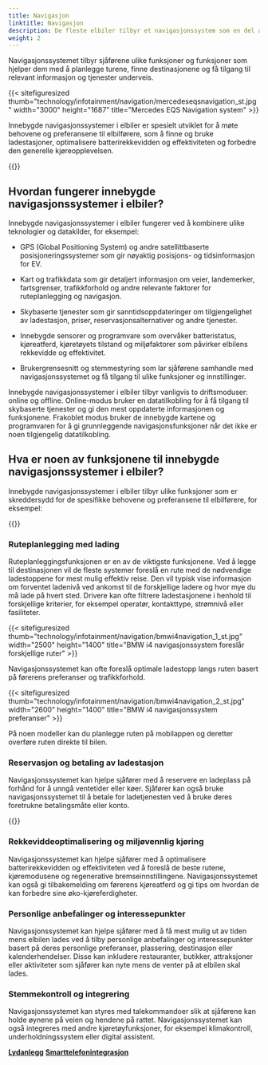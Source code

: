 ```yaml
---
title: Navigasjon
linktitle: Navigasjon
description: De fleste elbiler tilbyr et navigasjonssystem som en del av infotainmentsystemet.
weight: 2
---
```

<!-- markdownlint-disable MD033 -->

Navigasjonssystemet tilbyr sjåførene ulike funksjoner og funksjoner som hjelper dem med å planlegge turene, finne destinasjonene og få tilgang til relevant informasjon og tjenester underveis.

{{< sitefiguresized thumb="technology/infotainment/navigation/mercedeseqsnavigation_st.jpg" width="3000" height="1687" title="Mercedes EQS Navigation system" >}}

Innebygde navigasjonssystemer i elbiler er spesielt utviklet for å møte behovene og preferansene til elbilførere, som å finne og bruke ladestasjoner, optimalisere batterirekkevidden og effektiviteten og forbedre den generelle kjøreopplevelsen.

{{<evkxdisplayaddarticle />}}

## Hvordan fungerer innebygde navigasjonssystemer i elbiler?

Innebygde navigasjonssystemer i elbiler fungerer ved å kombinere ulike teknologier og datakilder, for eksempel:

- GPS (Global Positioning System) og andre satellittbaserte posisjoneringssystemer som gir nøyaktig posisjons- og tidsinformasjon for EV.

- Kart og trafikkdata som gir detaljert informasjon om veier, landemerker, fartsgrenser, trafikkforhold og andre relevante faktorer for ruteplanlegging og navigasjon.

- Skybaserte tjenester som gir sanntidsoppdateringer om tilgjengelighet av ladestasjon, priser, reservasjonsalternativer og andre tjenester.

- Innebygde sensorer og programvare som overvåker batteristatus, kjøreatferd, kjøretøyets tilstand og miljøfaktorer som påvirker elbilens rekkevidde og effektivitet.

- Brukergrensesnitt og stemmestyring som lar sjåførene samhandle med navigasjonssystemet og få tilgang til ulike funksjoner og innstillinger.

Innebygde navigasjonssystemer i elbiler tilbyr vanligvis to driftsmoduser: online og offline. Online-modus bruker en datatilkobling for å få tilgang til skybaserte tjenester og gi den mest oppdaterte informasjonen og funksjonene. Frakoblet modus bruker de innebygde kartene og programvaren for å gi grunnleggende navigasjonsfunksjoner når det ikke er noen tilgjengelig datatilkobling.

## Hva er noen av funksjonene til innebygde navigasjonssystemer i elbiler?

Innebygde navigasjonssystemer i elbiler tilbyr ulike funksjoner som er skreddersydd for de spesifikke behovene og preferansene til elbilførere, for eksempel:

{{<evkxdisplayaddarticle />}}

### Ruteplanlegging med lading

Ruteplanleggingsfunksjonen er en av de viktigste funksjonene. Ved å legge til destinasjonen vil de fleste systemer foreslå en rute med de nødvendige ladestoppene for mest mulig effektiv reise.
Den vil typisk vise informasjon om forventet ladenivå ved ankomst til de forskjellige ladere og hvor mye du må lade på hvert sted. Drivere kan ofte filtrere ladestasjonene i henhold til forskjellige kriterier, for eksempel operatør, kontakttype, strømnivå eller fasiliteter.

{{< sitefiguresized thumb="technology/infotainment/navigation/bmwi4navigation_1_st.jpg" width="2500" height="1400" title="BMW i4 navigasjonssystem foreslår forskjellige ruter" >}}

Navigasjonssystemet kan ofte foreslå optimale ladestopp langs ruten basert på førerens preferanser og trafikkforhold.

{{< sitefiguresized thumb="technology/infotainment/navigation/bmwi4navigation_2_st.jpg" width="2600" height="1400" title="BMW i4 navigasjonssystem preferanser" >}}

På noen modeller kan du planlegge ruten på mobilappen og deretter overføre ruten direkte til bilen.

### Reservasjon og betaling av ladestasjon

Navigasjonssystemet kan hjelpe sjåfører med å reservere en ladeplass på forhånd for å unngå ventetider eller køer. Sjåfører kan også bruke navigasjonssystemet til å betale for ladetjenesten ved å bruke deres foretrukne betalingsmåte eller konto.

{{<evkxdisplayaddarticle />}}

### Rekkeviddeoptimalisering og miljøvennlig kjøring

Navigasjonssystemet kan hjelpe sjåfører med å optimalisere batterirekkevidden og effektiviteten ved å foreslå de beste rutene, kjøremodusene og regenerative bremseinnstillingene. Navigasjonssystemet kan også gi tilbakemelding om førerens kjøreatferd og gi tips om hvordan de kan forbedre sine øko-kjøreferdigheter.

### Personlige anbefalinger og interessepunkter

Navigasjonssystemet kan hjelpe sjåfører med å få mest mulig ut av tiden mens elbilen lades ved å tilby personlige anbefalinger og interessepunkter basert på deres personlige preferanser, plassering, destinasjon eller kalenderhendelser. Disse kan inkludere restauranter, butikker, attraksjoner eller aktiviteter som sjåfører kan nyte mens de venter på at elbilen skal lades.

### Stemmekontroll og integrering

Navigasjonssystemet kan styres med talekommandoer slik at sjåførene kan holde øynene på veien og hendene på rattet. Navigasjonssystemet kan også integreres med andre kjøretøyfunksjoner, for eksempel klimakontroll, underholdningssystem eller digital assistent.

<div class="mt-3 mb-3">
    <a href="../audiosystem/" class="text-decoration-none text-black"><strong><i class="bi-arrow-left"></i> Lydanlegg</strong></a>
    <a href="../smartphoneintegration/" class="text-decoration-none text-black float-end"><strong>Smarttelefonintegrasjon <i class="bi-arrow-right"></i></strong></a>
</div>
